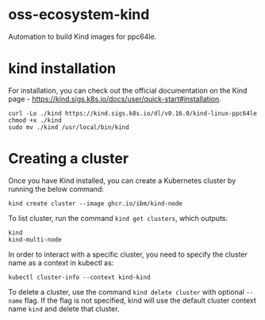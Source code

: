 # oss-ecosystem-kind
Automation to build Kind images for ppc64le.

# kind installation
For installation, you can check out the official documentation on the Kind page - https://kind.sigs.k8s.io/docs/user/quick-start#installation. 
```
curl -Lo ./kind https://kind.sigs.k8s.io/dl/v0.16.0/kind-linux-ppc64le
chmod +x ./kind
sudo mv ./kind /usr/local/bin/kind
```

# Creating a cluster
Once you have Kind installed, you can create a Kubernetes cluster by running the below command:

``` 
kind create cluster --image ghcr.io/ibm/kind-node
```

To list cluster, run the command ```kind get clusters```, which outputs:

```
kind
kind-multi-node
```

In order to interact with a specific cluster, you need to specify the cluster name as a context in kubectl as:
``` 
kubectl cluster-info --context kind-kind
```

To delete a cluster, use the command ```kind delete cluster``` with optional ```--name``` flag. If the flag is not specified, kind will use the default cluster context name ```kind``` and delete that cluster.
